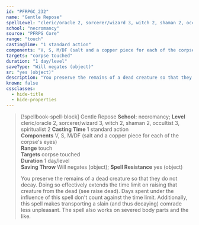 ```yaml
---
id: "PFRPGC_232"
name: "Gentle Repose"
spellLevel: "cleric/oracle 2, sorcerer/wizard 3, witch 2, shaman 2, occultist 3, spiritualist 2"
school: "necromancy"
source: "PFRPG Core"
range: "touch"
castingTime: "1 standard action"
components: "V, S, M/DF (salt and a copper piece for each of the corpse's eyes)"
targets: "corpse touched"
duration: "1 day/level"
saveType: "Will negates (object)"
sr: "yes (object)"
description: "You preserve the remains of a dead creature so that they do not decay. Doing so effectively extends the time limit on raising that creature from the dead (see raise dead). Days spent under the influence of this spell don't count against the time limit.  Additionally, this spell makes transporting a slain (and thus decaying) comrade less unpleasant.  The spell also works on severed body parts and the like."
known: false
cssclasses:
  - hide-title
  - hide-properties
---
```


> [!spellbook-spell-block] Gentle Repose
> **School:** necromancy; **Level** cleric/oracle 2, sorcerer/wizard 3, witch 2, shaman 2, occultist 3, spiritualist 2
> **Casting Time** 1 standard action  
> **Components** V, S, M/DF (salt and a copper piece for each of the corpse's eyes)  
> **Range** touch  
> **Targets** corpse touched  
> **Duration** 1 day/level  
> **Saving Throw** Will negates (object); **Spell Resistance** yes (object)
> 
> You preserve the remains of a dead creature so that they do not decay. Doing so effectively extends the time limit on raising that creature from the dead (see raise dead). Days spent under the influence of this spell don't count against the time limit.  Additionally, this spell makes transporting a slain (and thus decaying) comrade less unpleasant.  The spell also works on severed body parts and the like.